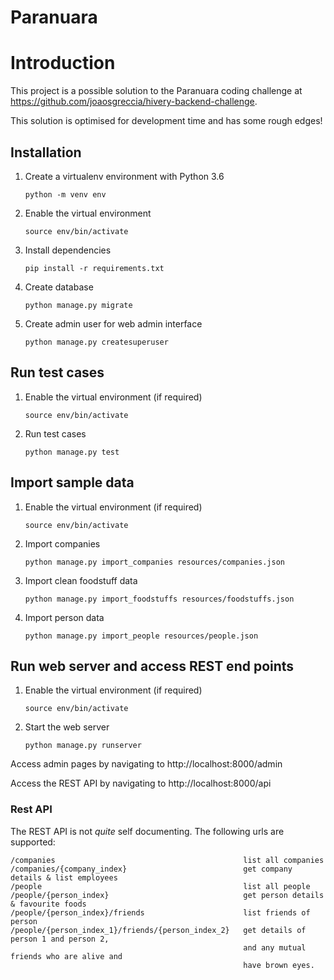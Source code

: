 # Paranuara

# Introduction

This project is a possible solution to the Paranuara coding challenge at
https://github.com/joaosgreccia/hivery-backend-challenge.

This solution is optimised for development time and has some rough edges!

## Installation

1. Create a virtualenv environment with Python 3.6

    `python -m venv env`

2. Enable the virtual environment

    `source env/bin/activate`

3. Install dependencies

    `pip install -r requirements.txt`

4. Create database

    `python manage.py migrate`

5. Create admin user for web admin interface

    `python manage.py createsuperuser`

## Run test cases

1. Enable the virtual environment (if required)

    `source env/bin/activate`

2. Run test cases

    `python manage.py test`

## Import sample data

1. Enable the virtual environment (if required)

    `source env/bin/activate`

2. Import companies

    `python manage.py import_companies resources/companies.json`

3. Import clean foodstuff data

    `python manage.py import_foodstuffs resources/foodstuffs.json`

4. Import person data

    `python manage.py import_people resources/people.json`

## Run web server and access REST end points

1. Enable the virtual environment (if required)

    `source env/bin/activate`

2. Start the web server

    `python manage.py runserver`

Access admin pages by navigating to http://localhost:8000/admin

Access the REST API by navigating to http://localhost:8000/api

### Rest API

The REST API is not *quite* self documenting. The following urls are supported:

    /companies                                          list all companies
    /companies/{company_index}                          get company details & list employees
    /people                                             list all people
    /people/{person_index}                              get person details & favourite foods
    /people/{person_index}/friends                      list friends of person
    /people/{person_index_1}/friends/{person_index_2}   get details of person 1 and person 2,
                                                        and any mutual friends who are alive and
                                                        have brown eyes.

    
